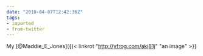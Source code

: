 ```yaml
---
date: "2010-04-07T12:42:36Z"
tags:
- imported
- from-twitter
---
```

My [@Maddie_E_Jones]({{< linkrot "http://yfrog.com/akj81j" "an image" >}}
